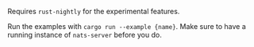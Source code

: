 Requires `rust-nightly` for the experimental features.

Run the examples with `cargo run --example {name}`. Make sure to have a running instance of `nats-server` before you do.
